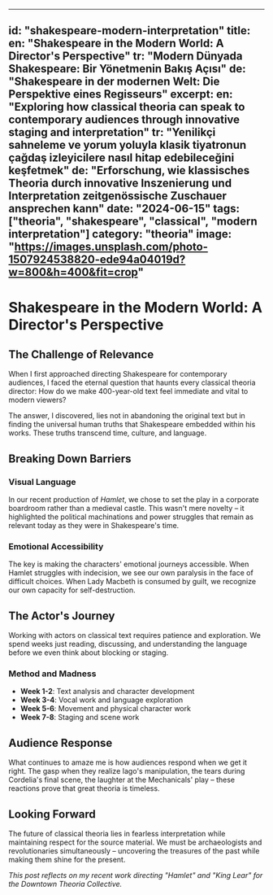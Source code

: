 
---
id: "shakespeare-modern-interpretation"
title:
  en: "Shakespeare in the Modern World: A Director's Perspective"
  tr: "Modern Dünyada Shakespeare: Bir Yönetmenin Bakış Açısı"
  de: "Shakespeare in der modernen Welt: Die Perspektive eines Regisseurs"
excerpt:
  en: "Exploring how classical theoria can speak to contemporary audiences through innovative staging and interpretation"
  tr: "Yenilikçi sahneleme ve yorum yoluyla klasik tiyatronun çağdaş izleyicilere nasıl hitap edebileceğini keşfetmek"
  de: "Erforschung, wie klassisches Theoria durch innovative Inszenierung und Interpretation zeitgenössische Zuschauer ansprechen kann"
date: "2024-06-15"
tags: ["theoria", "shakespeare", "classical", "modern interpretation"]
category: "theoria"
image: "https://images.unsplash.com/photo-1507924538820-ede94a04019d?w=800&h=400&fit=crop"
---

# Shakespeare in the Modern World: A Director's Perspective

## The Challenge of Relevance

When I first approached directing Shakespeare for contemporary audiences, I faced the eternal question that haunts every classical theoria director: How do we make 400-year-old text feel immediate and vital to modern viewers?

The answer, I discovered, lies not in abandoning the original text but in finding the universal human truths that Shakespeare embedded within his works. These truths transcend time, culture, and language.

## Breaking Down Barriers

### Visual Language
In our recent production of *Hamlet*, we chose to set the play in a corporate boardroom rather than a medieval castle. This wasn't mere novelty – it highlighted the political machinations and power struggles that remain as relevant today as they were in Shakespeare's time.

### Emotional Accessibility
The key is making the characters' emotional journeys accessible. When Hamlet struggles with indecision, we see our own paralysis in the face of difficult choices. When Lady Macbeth is consumed by guilt, we recognize our own capacity for self-destruction.

## The Actor's Journey

Working with actors on classical text requires patience and exploration. We spend weeks just reading, discussing, and understanding the language before we even think about blocking or staging.

### Method and Madness
- **Week 1-2**: Text analysis and character development
- **Week 3-4**: Vocal work and language exploration
- **Week 5-6**: Movement and physical character work
- **Week 7-8**: Staging and scene work

## Audience Response

What continues to amaze me is how audiences respond when we get it right. The gasp when they realize Iago's manipulation, the tears during Cordelia's final scene, the laughter at the Mechanicals' play – these reactions prove that great theoria is timeless.

## Looking Forward

The future of classical theoria lies in fearless interpretation while maintaining respect for the source material. We must be archaeologists and revolutionaries simultaneously – uncovering the treasures of the past while making them shine for the present.

*This post reflects on my recent work directing "Hamlet" and "King Lear" for the Downtown Theoria Collective.*
